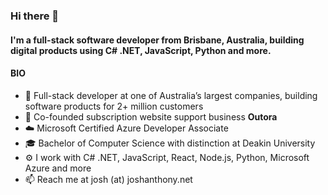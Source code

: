 ### Hi there 👋

#### I'm a full-stack software developer from Brisbane, Australia, building digital products using C# .NET, JavaScript, Python and more.

#### BIO

- 🏢 Full-stack developer at one of Australia’s largest companies, building software products for 2+ million customers
- 🚀 Co-founded subscription website support business **Outora**
- ☁️ Microsoft Certified Azure Developer Associate
- 🎓 Bachelor of Computer Science with distinction at Deakin University
- ⚙️ I work with C# .NET, JavaScript, React, Node.js, Python, Microsoft Azure and more
- 📫 Reach me at josh (at) joshanthony.net
